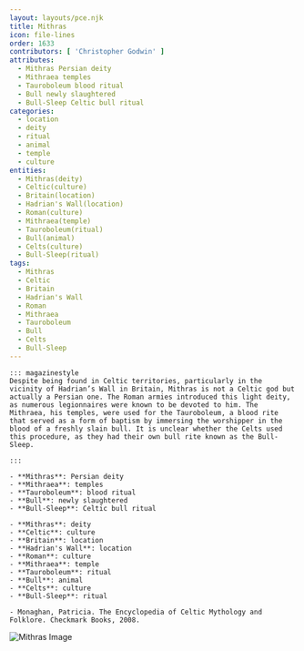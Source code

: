 ```yaml
---
layout: layouts/pce.njk
title: Mithras
icon: file-lines
order: 1633
contributors: [ 'Christopher Godwin' ]
attributes:
  - Mithras Persian deity
  - Mithraea temples
  - Tauroboleum blood ritual
  - Bull newly slaughtered
  - Bull-Sleep Celtic bull ritual
categories:
  - location
  - deity
  - ritual
  - animal
  - temple
  - culture
entities:
  - Mithras(deity)
  - Celtic(culture)
  - Britain(location)
  - Hadrian's Wall(location)
  - Roman(culture)
  - Mithraea(temple)
  - Tauroboleum(ritual)
  - Bull(animal)
  - Celts(culture)
  - Bull-Sleep(ritual)
tags:
  - Mithras
  - Celtic
  - Britain
  - Hadrian's Wall
  - Roman
  - Mithraea
  - Tauroboleum
  - Bull
  - Celts
  - Bull-Sleep
---
```

``` tab [group1:Info]
::: magazinestyle
Despite being found in Celtic territories, particularly in the vicinity of Hadrian’s Wall in Britain, Mithras is not a Celtic god but actually a Persian one. The Roman armies introduced this light deity, as numerous legionnaires were known to be devoted to him. The Mithraea, his temples, were used for the Tauroboleum, a blood rite that served as a form of baptism by immersing the worshipper in the blood of a freshly slain bull. It is unclear whether the Celts used this procedure, as they had their own bull rite known as the Bull-Sleep.

:::
```
``` tab [group1:Attributes]
- **Mithras**: Persian deity
- **Mithraea**: temples
- **Tauroboleum**: blood ritual
- **Bull**: newly slaughtered
- **Bull-Sleep**: Celtic bull ritual
```
``` tab [group1:Entities]
- **Mithras**: deity
- **Celtic**: culture
- **Britain**: location
- **Hadrian's Wall**: location
- **Roman**: culture
- **Mithraea**: temple
- **Tauroboleum**: ritual
- **Bull**: animal
- **Celts**: culture
- **Bull-Sleep**: ritual
```
``` tab [group1:Sources]
- Monaghan, Patricia. The Encyclopedia of Celtic Mythology and Folklore. Checkmark Books, 2008.
```
![Mithras Image](['https://upload.wikimedia.org/wikipedia/commons/thumb/0/02/Mithra_sacrifiant_le_Taureau-005.JPG/1200px-Mithra_sacrifiant_le_Taureau-005.JPG'])
